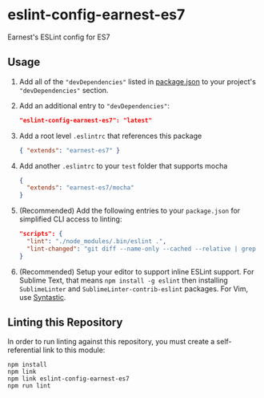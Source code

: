 # eslint-config-earnest-es7
Earnest's ESLint config for ES7

## Usage

1. Add all of the `"devDependencies"` listed in [package.json](https://github.com/meetearnest/eslint-config-earnest-es7/blob/master/package.json) to your project's `"devDependencies"` section.

2. Add an additional entry to `"devDependencies"`:

    ```json
    "eslint-config-earnest-es7": "latest"
    ```

3. Add a root level `.eslintrc` that references this package

    ```json
    { "extends": "earnest-es7" }
    ```

4. Add another `.eslintrc` to your `test` folder that supports mocha

    ```json
    {
      "extends": "earnest-es7/mocha"
    }
    ```

5. (Recommended) Add the following entries to your `package.json` for simplified CLI access to linting:

    ```json
    "scripts": {
      "lint": "./node_modules/.bin/eslint .",
      "lint-changed": "git diff --name-only --cached --relative | grep '\\.js$' | xargs ./node_modules/.bin/eslint"
    }
    ```

6. (Recommended) Setup your editor to support inline ESLint support. For Sublime Text, that means `npm install -g eslint` then installing `SublimeLinter` and `SublimeLinter-contrib-eslint` packages. For Vim, use [Syntastic](https://github.com/scrooloose/syntastic).

## Linting this Repository

In order to run linting against this repository, you must create a self-referential link to this module:
 
 ```
 npm install
 npm link
 npm link eslint-config-earnest-es7
 npm run lint
 ```
